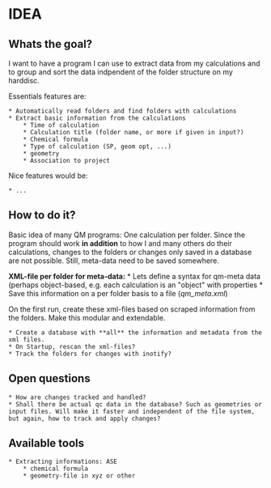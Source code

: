IDEA
====

Whats the goal?
---------------
I want to have a program I can use to extract data from my calculations and to group and sort the data indpendent of the folder structure on my harddisc. 

Essentials features are:

    * Automatically read folders and find folders with calculations
    * Extract basic information from the calculations
        * Time of calculation
        * Calculation title (folder name, or more if given in input?)
        * Chemical formula
        * Type of calculation (SP, geom opt, ...)
        * geometry
        * Association to project
        

Nice features would be:

    * ...

How to do it?
-------------
Basic idea of many QM programs: One calculation per folder. Since the program should work **in addition** to how I and many others do their calculations, changes to the folders or changes only saved in a database are not possible. Still, meta-data need to be saved somewhere. 

**XML-file per folder for meta-data:** 
    * Lets define a syntax for qm-meta data (perhaps object-based, e.g. each calculation is an "object" with properties
    * Save this information on a per folder basis to a file (*qm_meta.xml*)

On the first run, create these xml-files based on scraped information from the folders. Make this modular and extendable.

    * Create a database with **all** the information and metadata from the xml files.
    * On Startup, rescan the xml-files?
    * Track the folders for changes with inotify? 
    

Open questions
--------------

    * How are changes tracked and handled?
    * Shall there be actual qc data in the database? Such as geometries or input files. Will make it faster and independent of the file system, but again, how to track and apply changes?



Available tools
---------------

    * Extracting informations: ASE
        * chemical formula
        * geometry-file in xyz or other
        
    



